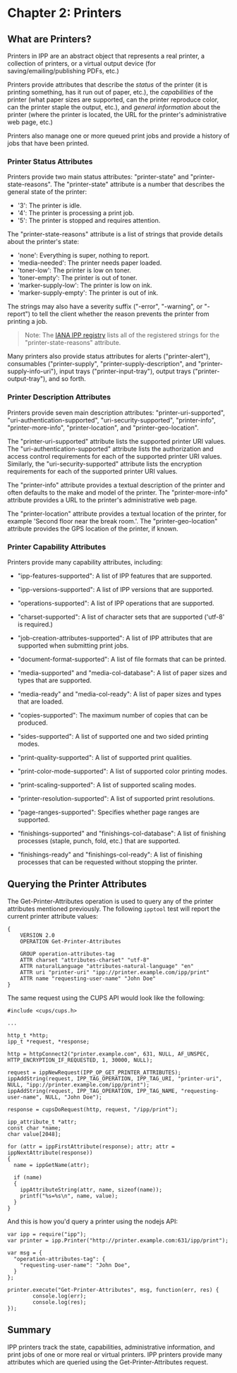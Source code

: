 Chapter 2: Printers
===================


What are Printers?
------------------

Printers in IPP are an abstract object that represents a real printer, a
collection of printers, or a virtual output device (for
saving/emailing/publishing PDFs, etc.)

Printers provide attributes that describe the *status* of the printer (it is
printing something, has it run out of paper, etc.), the *capabilities* of the
printer (what paper sizes are supported, can the printer reproduce color, can
the printer staple the output, etc.), and *general information* about the
printer (where the printer is located, the URL for the printer's administrative
web page, etc.)

Printers also manage one or more queued print jobs and provide a history of jobs
that have been printed.


### Printer Status Attributes

Printers provide two main status attributes: "printer-state" and
"printer-state-reasons".  The "printer-state" attribute is a number that
describes the general state of the printer:

- '3': The printer is idle.
- '4': The printer is processing a print job.
- '5': The printer is stopped and requires attention.

The "printer-state-reasons" attribute is a list of strings that provide details
about the printer's state:

- 'none': Everything is super, nothing to report.
- 'media-needed': The printer needs paper loaded.
- 'toner-low': The printer is low on toner.
- 'toner-empty': The printer is out of toner.
- 'marker-supply-low': The printer is low on ink.
- 'marker-supply-empty': The printer is out of ink.

The strings may also have a severity suffix ("-error", "-warning", or "-report")
to tell the client whether the reason prevents the printer from printing a job.

> Note: The [IANA IPP registry](https://www.iana.org/assignments/ipp-registrations/ipp-registrations.xml#ipp-registrations-4)
> lists all of the registered strings for the "printer-state-reasons" attribute.

Many printers also provide status attributes for alerts ("printer-alert"),
consumables ("printer-supply", "printer-supply-description", and
"printer-supply-info-uri"), input trays ("printer-input-tray"), output trays
("printer-output-tray"), and so forth.


### Printer Description Attributes

Printers provide seven main description attributes: "printer-uri-supported",
"uri-authentication-supported", "uri-security-supported", "printer-info",
"printer-more-info", "printer-location", and "printer-geo-location".

The "printer-uri-supported" attribute lists the supported printer URI values.
The "uri-authentication-supported" attribute lists the authorization and access
control requirements for each of the supported printer URI values.  Similarly,
the "uri-security-supported" attribute lists the encryption requirements for
each of the supported printer URI values.

The "printer-info" attribute provides a textual description of the printer and
often defaults to the make and model of the printer.  The "printer-more-info"
attribute provides a URL to the printer's administrative web page.

The "printer-location" attribute provides a textual location of the printer,
for example 'Second floor near the break room.'.  The "printer-geo-location"
attribute provides the GPS location of the printer, if known.


### Printer Capability Attributes

Printers provide many capability attributes, including:

- "ipp-features-supported": A list of IPP features that are supported.

- "ipp-versions-supported": A list of IPP versions that are supported.

- "operations-supported": A list of IPP operations that are supported.

- "charset-supported": A list of character sets that are supported ('utf-8' is
  required.)

- "job-creation-attributes-supported": A list of IPP attributes that are
  supported when submitting print jobs.

- "document-format-supported": A list of file formats that can be printed.

- "media-supported" and "media-col-database": A list of paper sizes and types
  that are supported.

- "media-ready" and "media-col-ready": A list of paper sizes and types that are
  loaded.

- "copies-supported": The maximum number of copies that can be produced.

- "sides-supported": A list of supported one and two sided printing modes.

- "print-quality-supported": A list of supported print qualities.

- "print-color-mode-supported": A list of supported color printing modes.

- "print-scaling-supported": A list of supported scaling modes.

- "printer-resolution-supported": A list of supported print resolutions.

- "page-ranges-supported": Specifies whether page ranges are supported.

- "finishings-supported" and "finishings-col-database": A list of finishing
  processes (staple, punch, fold, etc.) that are supported.

- "finishings-ready" and "finishings-col-ready": A list of finishing processes
  that can be requested without stopping the printer.


Querying the Printer Attributes
-------------------------------

The Get-Printer-Attributes operation is used to query any of the printer
attributes mentioned previously.  The following `ipptool` test will report the
current printer attribute values:

```
{
    VERSION 2.0
    OPERATION Get-Printer-Attributes

    GROUP operation-attributes-tag
    ATTR charset "attributes-charset" "utf-8"
    ATTR naturalLanguage "attributes-natural-language" "en"
    ATTR uri "printer-uri" "ipp://printer.example.com/ipp/print"
    ATTR name "requesting-user-name" "John Doe"
}
```

The same request using the CUPS API would look like the following:

```
#include <cups/cups.h>

...

http_t *http;
ipp_t *request, *response;

http = httpConnect2("printer.example.com", 631, NULL, AF_UNSPEC, HTTP_ENCRYPTION_IF_REQUESTED, 1, 30000, NULL);

request = ippNewRequest(IPP_OP_GET_PRINTER_ATTRIBUTES);
ippAddString(request, IPP_TAG_OPERATION, IPP_TAG_URI, "printer-uri", NULL, "ipp://printer.example.com/ipp/print");
ippAddString(request, IPP_TAG_OPERATION, IPP_TAG_NAME, "requesting-user-name", NULL, "John Doe");

response = cupsDoRequest(http, request, "/ipp/print");

ipp_attribute_t *attr;
const char *name;
char value[2048];

for (attr = ippFirstAttribute(response); attr; attr = ippNextAttribute(response))
{
  name = ippGetName(attr);

  if (name)
  {
    ippAttributeString(attr, name, sizeof(name));
    printf("%s=%s\n", name, value);
  }
}
```

And this is how you'd query a printer using the nodejs API:

```
var ipp = require("ipp");
var printer = ipp.Printer("http://printer.example.com:631/ipp/print");

var msg = {
  "operation-attributes-tag": {
    "requesting-user-name": "John Doe",
  }
};

printer.execute("Get-Printer-Attributes", msg, function(err, res) {
        console.log(err);
        console.log(res);
});
```


Summary
-------

IPP printers track the state, capabilities, administrative information, and
print jobs of one or more real or virtual printers.  IPP printers provide many
attributes which are queried using the Get-Printer-Attributes request.
